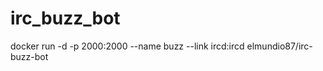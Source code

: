 irc_buzz_bot
============
docker run -d -p 2000:2000 --name buzz --link ircd:ircd elmundio87/irc-buzz-bot
